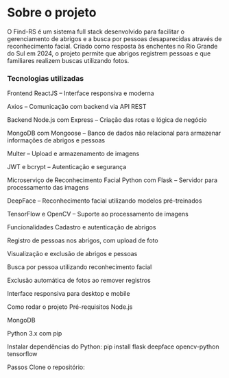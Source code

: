 <h1>Sobre o projeto</h1>
O Find-RS é um sistema full stack desenvolvido para facilitar o gerenciamento de abrigos e a busca por pessoas desaparecidas através de reconhecimento facial. Criado como resposta às enchentes no Rio Grande do Sul em 2024, o projeto permite que abrigos registrem pessoas e que familiares realizem buscas utilizando fotos.

<h3>Tecnologias utilizadas</h3>
Frontend
ReactJS – Interface responsiva e moderna

Axios – Comunicação com backend via API REST

Backend
Node.js com Express – Criação das rotas e lógica de negócio

MongoDB com Mongoose – Banco de dados não relacional para armazenar informações de abrigos e pessoas

Multer – Upload e armazenamento de imagens

JWT e bcrypt – Autenticação e segurança

Microserviço de Reconhecimento Facial
Python com Flask – Servidor para processamento das imagens

DeepFace – Reconhecimento facial utilizando modelos pré-treinados

TensorFlow e OpenCV – Suporte ao processamento de imagens

Funcionalidades
Cadastro e autenticação de abrigos

Registro de pessoas nos abrigos, com upload de foto

Visualização e exclusão de abrigos e pessoas

Busca por pessoa utilizando reconhecimento facial

Exclusão automática de fotos ao remover registros

Interface responsiva para desktop e mobile

Como rodar o projeto
Pré-requisitos
Node.js

MongoDB

Python 3.x com pip

Instalar dependências do Python:
pip install flask deepface opencv-python tensorflow

Passos
Clone o repositório:
